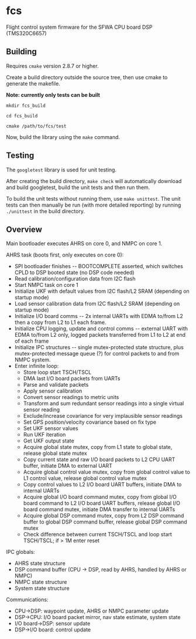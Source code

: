 # fcs

Flight control system firmware for the SFWA CPU board DSP (TMS320C6657)

## Building

Requires `cmake` version 2.8.7 or higher.

Create a build directory outside the source tree, then use cmake to generate
the makefile.

**Note: currently only tests can be built**

`mkdir fcs_build`

`cd fcs_build`

`cmake /path/to/fcs/test`

Now, build the library using the `make` command.


## Testing

The `googletest` library is used for unit testing.

After creating the build directory, `make check` will automatically download
and build googletest, build the unit tests and then run them.

To build the unit tests without running them, use `make unittest`. The unit
tests can then manually be run (with more detailed reporting) by running
`./unittest` in the build directory.


## Overview

Main bootloader executes AHRS on core 0, and NMPC on core 1.

AHRS task (boots first, only executes on core 0):

* SPI bootloader finishes -- BOOTCOMPLETE asserted, which switches CPLD to
  DSP booted state (no DSP code needed)
* Read calibration/configuration data from I2C flash
* Start NMPC task on core 1
* Initialize UKF with default values from I2C flash/L2 SRAM (depending on
  startup mode)
* Load sensor calibration data from I2C flash/L2 SRAM (depending on startup
  mode)
* Initialize I/O board comms -- 2x internal UARTs with EDMA to/from L2 then a
  copy from L2 to L1 each frame.
* Initialize CPU logging, update and control comms -- external UART with EDMA
  to/from L2 only, logged packets transferred from L1 to L2 at end of each
  frame
* Initialize IPC structures -- single mutex-protected state structure, plus
  mutex-protected message queue (?) for control packets to and from NMPC
  system.
* Enter infinite loop:
    * Store loop start TSCH/TSCL
    * DMA last I/O board packets from UARTs
    * Parse and validate packets
    * Apply sensor calibration
    * Convert sensor readings to metric units
    * Transform and sum redundant sensor readings into a single virtual sensor
      reading
    * Exclude/increase covariance for very implausible sensor readings
    * Set GPS position/velocity covariance based on fix type
    * Set UKF sensor values
    * Run UKF iteration
    * Get UKF output state
    * Acquire global state mutex, copy from L1 state to global state, release
      global state mutex
    * Copy current state and raw I/O board packets to L2 CPU UART buffer,
      initiate DMA to external UART
    * Acquire global control value mutex, copy from global control value to L1
      control value, release global control value mutex
    * Copy control values to L2 I/O board UART buffers, initiate DMA to
      internal UARTs
    * Acquire global I/O board command mutex, copy from global I/O board
      command to L2 I/O board UART buffers, release global I/O board command
      mutex, initiate DMA transfer to internal UARTs
    * Acquire global DSP command mutex, copy from L2 DSP command buffer to
      global DSP command buffer, release global DSP command mutex
    * Check difference between current TSCH/TSCL and loop start TSCH/TSCL;
      if > 1M enter reset

IPC globals:

* AHRS state structure
* DSP command buffer (CPU -> DSP, read by AHRS, handled by AHRS or NMPC)
* NMPC state structure
* System state structure

Communications:

* CPU->DSP: waypoint update, AHRS or NMPC parameter update
* DSP->CPU: I/O board packet mirror, nav state estimate, system state
* I/O board->DSP: sensor update
* DSP->I/O board: control update
